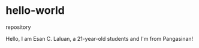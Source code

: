 # hello-world
repository

Hello,
I am Esan C. Laluan, a 21-year-old students and I'm from Pangasinan!
